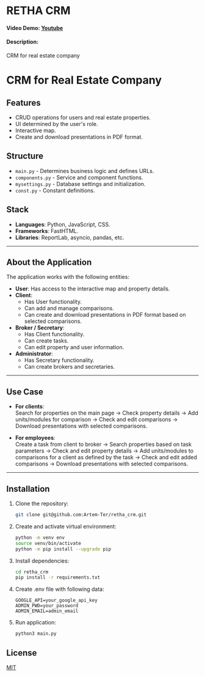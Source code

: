 # RETHA CRM

#### Video Demo: [Youtube](https://youtu.be/guCN_1nxFtk)

#### Description:

CRM for real estate company

# CRM for Real Estate Company

## Features

- CRUD operations for users and real estate properties.
- UI determined by the user's role.
- Interactive map.
- Create and download presentations in PDF format.

## Structure

- `main.py` - Determines business logic and defines URLs.
- `components.py` - Service and component functions.
- `mysettings.py` - Database settings and initialization.
- `const.py` - Constant definitions.

## Stack

- **Languages**: Python, JavaScript, CSS.
- **Frameworks**: FastHTML.
- **Libraries**: ReportLab, asyncio, pandas, etc.

---

## About the Application

The application works with the following entities:

- **User**: Has access to the interactive map and property details.
- **Client**:
  - Has User functionality.
  - Can add and manage comparisons.
  - Can create and download presentations in PDF format based on selected comparisons.
- **Broker / Secretary**:
  - Has Client functionality.
  - Can create tasks.
  - Can edit property and user information.
- **Administrator**:
  - Has Secretary functionality.
  - Can create brokers and secretaries.

---

## Use Case

- **For clients**:  
  Search for properties on the main page → Check property details → Add units/modules for comparison → Check and edit comparisons → Download presentations with selected comparisons.

- **For employees**:  
  Create a task from client to broker → Search properties based on task parameters → Check and edit property details → Add units/modules to comparisons for a client as defined by the task → Check and edit added comparisons → Download presentations with selected comparisons.

---

## Installation

1. Clone the repository:

   ```bash
   git clone git@github.com:Artem-Ter/retha_crm.git
   ```

2. Create and activate virtual environment:

   ```bash
   python -m venv env
   source venv/bin/activate
   python -m pip install --upgrade pip
   ```

3. Install dependencies:

   ```bash
   cd retha_crm
   pip install -r requirements.txt
   ```

4. Create .env file with following data:

   ```
   GOOGLE_API=your_google_api_key
   ADMIN_PWD=your_password
   ADMIN_EMAIL=admin_email
   ```

5. Run application:

   ```bash
   python3 main.py
   ```

## License

[MIT](https://choosealicense.com/licenses/mit/)
